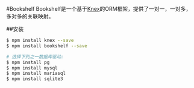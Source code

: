 #Bookshelf
Bookshelf是一个基于[Knex](http://knexjs.org/)的ORM框架，提供了一对一，一对多，多对多的关联映射。

##安装
```sh
$ npm install knex --save
$ npm install bookshelf --save

# 选择下列之一数据库驱动:
$ npm install pg
$ npm install mysql
$ npm install mariasql
$ npm install sqlite3
```